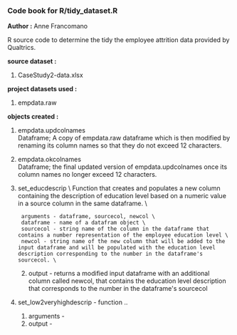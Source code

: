 ### Code book for R/tidy_dataset.R
**Author :** Anne Francomano

R source code to determine the tidy the employee attrition data provided by Qualtrics.

**source dataset :** 
1) CaseStudy2-data.xlsx

**project datasets used :**
1) empdata.raw

**objects created :**
1. empdata.updcolnames \
        Dataframe; A copy of empdata.raw dataframe which is then modified by renaming its column names so that they do not exceed 12 characters. 
        
2. empdata.okcolnames \
        Dataframe; the final updated version of empdata.updcolnames once its column names no longer exceed 12 characters.
        
3. set_educdescrip \  Function that creates and populates a new column containing the description of education level based on a numeric value in a source column in the same dataframe. \

        arguments - dataframe, sourcecol, newcol \
        dataframe - name of a datafram object \
        sourcecol - string name of the column in the dataframe that contains a number representation of the employee education level \
        newcol - string name of the new column that will be added to the input dataframe and will be populated with the education level description corresponding to the number in the dataframe's sourcecol. \
        
    2. output  - returns a modified input dataframe with an additional column called newcol, that contains the education level description that corresponds to the number in the dataframe's sourcecol 
4. set_low2veryhighdescrip - function ..  
    1. arguments -
    2. output  -
